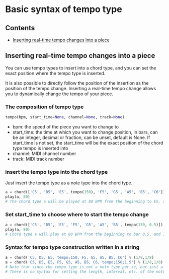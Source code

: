 # Basic syntax of tempo type



## Contents
- [Inserting real-time tempo changes into a piece](#inserting-real-time-tempo-changes-into-a-piece)



## Inserting real-time tempo changes into a piece

You can use tempo types to insert into a chord type, and you can set the exact position where the tempo type is inserted.

It is also possible to directly follow the position of the insertion as the position of the tempo change. Inserting a real-time tempo change allows you to dynamically change the tempo of your piece.



### The composition of tempo type
```python
tempo(bpm, start_time=None, channel=None, track=None)
```
- bpm: the speed of the piece you want to change to
- start_time: the time at which you want to change position, in bars, can be an integer, decimal or fraction, can be unset, default is None. If start_time is not set, the start_time will be the exact position of the chord type tempo is inserted into
- channel: MIDI channel number
- track: MIDI track number



### insert the tempo type into the chord type
Just insert the tempo type as a note type into the chord type.
```python
a = chord(['C5', 'D5', 'E5', tempo(150), 'F5', 'G5', 'A5', 'B5', 'C6']) % (1/8,1/8)
play(a, 80)
# The chord type a will be played at 80 BPM from the beginning to E5, and 150 BPM thereafter
```



### Set start_time to choose where to start the tempo change
```python
a = chord(['C5', 'D5', 'E5', 'F5', 'G5', 'A5', 'B5', tempo(150, 0.5)]) % (1/8,1/8)
play(a, 80)
# Chord type a will play at 80 BPM from the beginning to bar 0.5, and 150 BPM thereafter (starting with bar 0)
```



### Syntax for tempo type construction written in a string
```python
a = chord('C5, D5, E5, tempo;150, F5, G5, A5, B5, C6') % (1/8,1/8)
a = chord('C5, D5, E5, F5, G5, A5, B5, C6, tempo;150;1.5') % (1/8,1/8)
# Note that since the tempo type is not a note type per se, but just a message informing of a change in tempo, in the syntax written in a string
# There is no syntax for setting the length, interval, etc. of the note type using parentheses, e.g. tempo;150(.8;.) This will not work.
```

